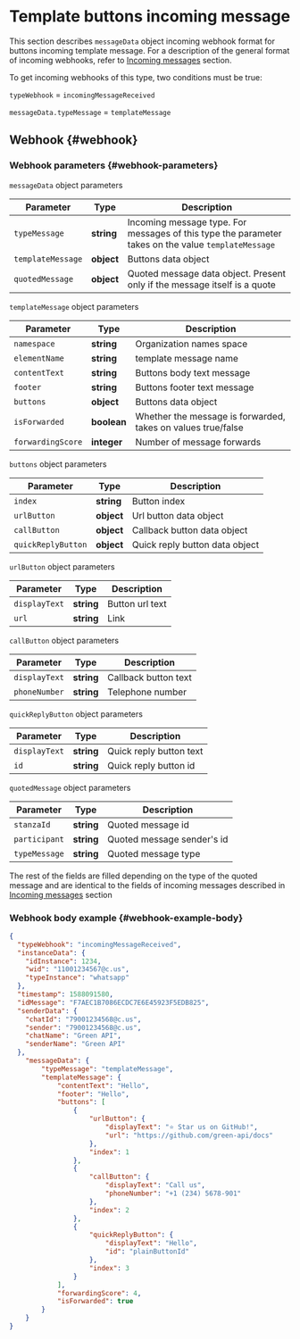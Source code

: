 # Template buttons incoming message

This section describes `messageData` object incoming webhook format for buttons incoming template message. For a description of the general format of incoming webhooks, refer to [Incoming messages](Webhook-IncomingMessageReceived.md) section.

To get incoming webhooks of this type, two conditions must be true:

`typeWebhook` = `incomingMessageReceived`

`messageData.typeMessage` = `templateMessage`

## Webhook {#webhook}

### Webhook parameters {#webhook-parameters}

`messageData` object parameters

| Parameter           | Type        | Description                                                                                          |
| ----------------- | ---------- | ----------------------------------------------------------------------------------------------- |
| `typeMessage`     | **string** | Incoming message type. For messages of this type the parameter takes on the value `templateMessage`       |
| `templateMessage` | **object** | Buttons data object                                                           |
| `quotedMessage`   | **object** | Quoted message data object. Present only if the message itself is a quote |

`templateMessage` object parameters

| Parameter      | Type        | Description               |
| ------------- | ---------- | ------------------- |
| `namespace` | **string** | Organization names space|
| `elementName` | **string** | template message name|
| `contentText` | **string** | Buttons body text message|
| `footer` | **string** | Buttons footer text message|
| `buttons`   | **object** | Buttons data object |
|`isForwarded` | **boolean** | Whether the message is forwarded, takes on values true/false
|`forwardingScore` | **integer** | Number of message forwards

`buttons` object parameters

| Parameter       | Type       | Description               |
| ------------- | ---------- | ------------------- |
| `index` | **string** | Button index |
| `urlButton` | **object** | Url button data object |
| `callButton` | **object** | Callback button data object |
| `quickReplyButton` | **object** | Quick reply button data object |

`urlButton` object parameters

| Parameter       | Type       | Description       |
| ------------- | ---------- | ------------------- |
| `displayText` | **string** | Button url text|
| `url` | **string** | Link |

`callButton` object parameters

| Parameter        | Type      | Description          |
| ------------- | ---------- | ------------------- |
| `displayText` | **string** | Callback button text|
| `phoneNumber` | **string** | Telephone number |

`quickReplyButton` object parameters

| Parameter      | Type       | Description          |
| ------------- | ---------- | ------------------- |
| `displayText` | **string** | Quick reply button text|
| `id` | **string** | Quick reply button id |

`quotedMessage` object parameters

| Parameter      | Type       | Description          |
| ------------- | ---------- | ------------------- |
| `stanzaId` | **string** | Quoted message id |
| `participant` | **string** | Quoted message sender's id |
| `typeMessage` | **string** | Quoted message type |

The rest of the fields are filled depending on the type of the quoted message and are identical to the fields of incoming messages described in [Incoming messages](Webhook-IncomingMessageReceived.md) section

### Webhook body example {#webhook-example-body}

```json
{
  "typeWebhook": "incomingMessageReceived",
  "instanceData": {
    "idInstance": 1234,
    "wid": "11001234567@c.us",
    "typeInstance": "whatsapp"
  },
  "timestamp": 1588091580,
  "idMessage": "F7AEC1B7086ECDC7E6E45923F5EDB825",
  "senderData": {
    "chatId": "79001234568@c.us",
    "sender": "79001234568@c.us",
    "chatName": "Green API",
    "senderName": "Green API"
  },
    "messageData": {
        "typeMessage": "templateMessage",
        "templateMessage": {
            "contentText": "Hello",
            "footer": "Hello",
            "buttons": [
                {
                    "urlButton": {
                        "displayText": "⭐ Star us on GitHub!",
                        "url": "https://github.com/green-api/docs"
                    },
                    "index": 1
                },
                {
                    "callButton": {
                        "displayText": "Call us",
                        "phoneNumber": "+1 (234) 5678-901"
                    },
                    "index": 2
                },
                {
                    "quickReplyButton": {
                        "displayText": "Hello",
                        "id": "plainButtonId"
                    },
                    "index": 3
                }
            ],
            "forwardingScore": 4,
            "isForwarded": true
        }
    }
}
```
